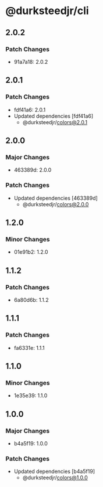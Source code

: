 # @durksteedjr/cli

## 2.0.2

### Patch Changes

- 91a7a18: 2.0.2

## 2.0.1

### Patch Changes

- fdf41a6: 2.0.1
- Updated dependencies [fdf41a6]
  - @durksteedjr/colors@2.0.1

## 2.0.0

### Major Changes

- 463389d: 2.0.0

### Patch Changes

- Updated dependencies [463389d]
  - @durksteedjr/colors@2.0.0

## 1.2.0

### Minor Changes

- 01e91b2: 1.2.0

## 1.1.2

### Patch Changes

- 6a80d6b: 1.1.2

## 1.1.1

### Patch Changes

- fa6331e: 1.1.1

## 1.1.0

### Minor Changes

- 1e35e39: 1.1.0

## 1.0.0

### Major Changes

- b4a5f19: 1.0.0

### Patch Changes

- Updated dependencies [b4a5f19]
  - @durksteedjr/colors@1.0.0
